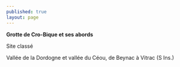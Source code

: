 ```yaml
---
published: true
layout: page
---
```

**Grotte de Cro-Bique et ses abords**

Site classé

Vallée de la Dordogne et vallée du Céou, de Beynac à Vitrac (S Ins.)
